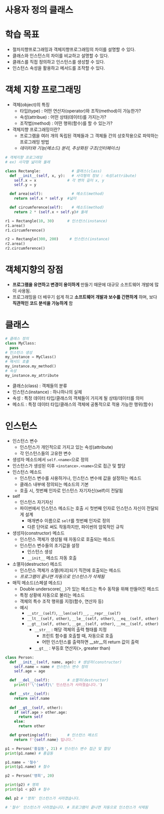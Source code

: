 # 사용자 정의 클래스
# 학습 목표
* 절차지향프로그래밍과 객체지향프로그래밍의 차이를 설명할 수 있다.
* 클래스와 인스턴스의 차이를 비교하고 설명할 수 있다.
* 클래스를 직접 정의하고 인스턴스를 생성할 수 있다.
* 인스턴스 속성을 활용하고 메서드를 조작할 수 있다.
# 객체 지향 프로그래밍
* 객체(object)의 특징
  * 타입(type) : 어떤 연산자(operator)와 조작(method)이 가능한가?
  * 속성(attribue) : 어떤 상태(데이터)를 가지는가?
  * 조작법(method) : 어떤 행위(함수)를 할 수 있는가?
* 객체지향 프로그래밍이란?
  * 프로그램을 여러 개의 독립된 객체들과 그 객체들 간의 상호작용으로 파악하는 프로그래밍 방법
  * *데이터와 기능(메소드) 분리, 추상화된 구조(인터페이스)*
```py
# 객체지향 프로그래밍
# ex) 사각형 넓이와 둘레

class Rectangle:              # 클래스(class)
  def __init__(self, x, y):   # 사각형의 정보 : 속성(attribute)
    self.x = x              # 각 변의 길이 x, y
    self.y = y

  def area(self):             # 메소드(method)
    return self.x * self.y  #넓이

  def circumference(self):    # 메소드(method)
    return 2 * (self.x + self.y)# 둘레

r1 = Rectangle(10, 30)      # 인스턴스(instance) 
r1.area()
r1.circumference()

r2 = Rectangle(300, 200)     # 인스턴스(instance)
r2.area()
r2.circumference()
```
# 객체지향의 장점
* **프로그램을 유연하고 변경이 용이하게** 만들기 때문에 대규모 소프트웨어 개발에 많이 사용됨.
* 프로그래밍을 더 배우기 쉽게 하고 **소프트웨어 개발과 보수를 간편하게** 하며, 보다 **직관적인 코드 분석을 가능하게** 함

# 클래스
```py
# 클래스 정의
class MyClass:
  pass
# 인스턴스 생성
my_instance = MyClass()
# 메서드 호출
my_instance.my_method()
# 속성
my_instance.my_attribute
```
* 클래스(class) : 객체들의 분류
* 인스턴스(instance) : 하나하나의 실체
* 속성 : 특정 데이터 타입/클래스의 객체들이 가지게 될 상태/데이터를 의미
* 메소드 : 특정 데이터 타입/클래스의 객체에 공통적으로 적용 가능한 행위(함수)

# 인스턴스
* 인스턴스 변수
  * 인스턴스가 개인적으로 가지고 있는 속성(attribute)
  * 각 인스턴스들의 고유한 변수
* 생성자 메소드에서 `self.<name>`으로 정의
* 인스턴스가 생성된 이후 `<instance>.<name>`으로 접근 및 할당
* 인스턴스 메소드
  * 인스턴스 변수를 사용하거나, 인스턴스 변수에 값을 설정하는 메소드
  * 클래스 내부에 정의되는 메소드의 기본
  * 호출 시, 첫번째 인자로 인스턴스 자기자신(self)이 전달됨
* self
  * 인스턴스 자기자신
  * 파이썬에서 인스턴스 메소드는 호출 시 첫번째 인자로 인스턴스 자신이 전달되게 설계
    * 매개변수 이름으로 `self`를 첫번째 인자로 정의
    * 다른 단어로 써도 작동하지만, 파이썬의 암묵적인 규칙
* 생성자(constructor) 메소드
  * 인스턴스 객체가 생성될 때 자동으로 호출되는 메소드
  * 인스턴스 변수들의 초기값을 설정
    * 인스턴스 생성
    * `__init__` 메소드 자동 호출
* 소멸자(destructor) 메소드
  * 인스턴스 객체가 소멸(파괴)되기 직전에 호출되는 메소드
  * *프로그램이 끝나면 자동으로 인스턴스가 삭제됨*
* 매직 메소드(스페셜 메소드)
  * Double underscore(`__`)가 있는 메소드는 특수 동작을 위해 만들어진 메소드
  * 특정 상황에 자동으로 불리는 메소드
  * 객체의 특수 조작 행위를 지정(함수, 연산자 등)
  * 예시
    * `__str__(self)`, `__len(self)__`, `__repr__(self)`
    * `__lt__(self, other)`, `__le__(self, other)`, `__eq__(self, other)`
    * `__gt__(self, other)`, `__ge__(self, other)`, `__ne__(self, other)`
      * `__str__` : 해당 객체의 출력 형태를 지정
        * 프린트 함수를 호출할 때, 자동으로 호출
        * 어떤 인스턴스를 출력하면 \_\_str\_\_의 return 값이 출력
      * `__gt__` : 부등호 연산자(>, greater than)
```py
class Person:
  def __init__(self, name, age): # 생성자(constructor)
    self.name = name # 인스턴스 변수 정의
    self.age = age

  def __del__(self):        # 소멸자(destructor)
    print(f'\'{self}\' 인스턴스가 사라졌습니다.')

  def __str__(self):
    return self.name
  
  def __gt__(self, other):
    if self.age > other.age:
      return self
    else:
      return other

  def greeting(self):       # 인스턴스 메소드
    return f'{self.name} 입니다.'

p1 = Person('홍길동', 21) # 인스턴스 변수 접근 및 할당
print(p1.name) # 홍길동

p1.name = '철수'
print(p1.name) # 철수

p2 = Person('영희', 20)

print(p2) # 영희
print(p1 < p2) # 철수

del p2 # '영희' 인스턴스가 사라졌습니다.

# '철수' 인스턴스가 사라졌습니다. # 프로그램이 끝나면 자동으로 인스턴스가 삭제됨
```